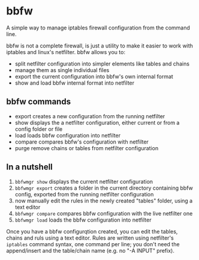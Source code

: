 bbfw
====

A simple way to manage iptables firewall configuration from the command line.

bbfw is not a complete firewall, is just a utility to make it easier to work with iptables and linux's netfilter.
bbfw allows you to:
- split netfilter configuration into simpler elements like tables and chains
- manage them as single individual files
- export the current configuration into bbfw's own internal format
- show and load bbfw internal format into netfilter

bbfw commands
-------------
- export creates a new configuration from the running netfilter
- show displays the a netfilter configuration, either current or from a config folder or file
- load loads bbfw configuration into netfilter
- compare compares bbfw's configuration with netfilter
- purge remove chains or tables from netfilter configuration


In a nutshell
-------------
1. `bbfwmgr show` displays the current netfilter configuration
2. `bbfwmgr export` creates a folder in the current directory containing bbfw config, exported from the running netfilter configuration
3.  now manually edit the rules in the newly created "tables" folder, using a text editor
4. `bbfwmgr compare` compares bbfw configuration with the live netfilter one
5. `bbfwmgr load` loads the bbfw configuration into netfilter

Once you have a bbfw configurqtion created, you can edit the tables, chains and ruls using a text editor.
Rules are written using netfilter's `iptables` command syntax, one command per line; you don't need the append/insert and the table/chain name (e.g. no "-A INPUT" prefix).

